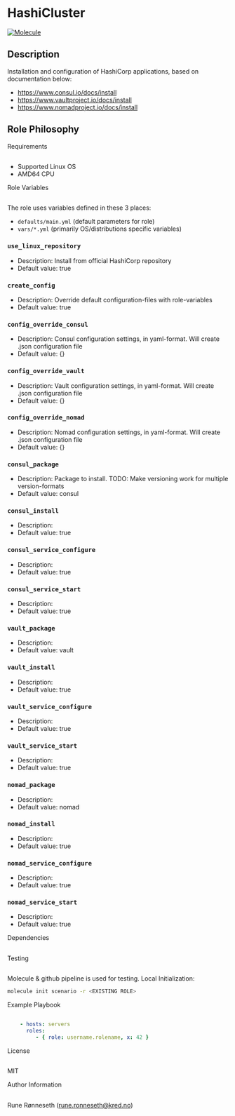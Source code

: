 # HashiCluster

[![Molecule](https://github.com/Kreditorforeningens-Driftssentral-DA/ansible-role-hashicluster/workflows/Molecule/badge.svg)](https://github.com/Kreditorforeningens-Driftssentral-DA/ansible-role-hashicluster/actions)

## Description

Installation and configuration of HashiCorp applications, based on documentation below:

* https://www.consul.io/docs/install
* https://www.vaultproject.io/docs/install
* https://www.nomadproject.io/docs/install

## Role Philosophy

Requirements
##

- Supported Linux OS
- AMD64 CPU

Role Variables
##

The role uses variables defined in these 3 places:

- `defaults/main.yml` (default parameters for role)
- `vars/*.yml` (primarily OS/distributions specific variables)

### `use_linux_repository`

- Description: Install from official HashiCorp repository
- Default value: true

### `create_config`

- Description: Override default configuration-files with role-variables
- Default value: true

### `config_override_consul`

- Description: Consul configuration settings, in yaml-format. Will create .json configuration file
- Default value: {}

### `config_override_vault`

- Description: Vault configuration settings, in yaml-format. Will create .json configuration file
- Default value: {}

### `config_override_nomad`

- Description: Nomad configuration settings, in yaml-format. Will create .json configuration file
- Default value: {}

### `consul_package`

- Description: Package to install. TODO: Make versioning work for multiple version-formats
- Default value: consul

### `consul_install`

- Description: 
- Default value: true

### `consul_service_configure`

- Description: 
- Default value: true

### `consul_service_start`

- Description: 
- Default value: true

### `vault_package`

- Description: 
- Default value: vault

### `vault_install`

- Description: 
- Default value: true

### `vault_service_configure`

- Description: 
- Default value: true

### `vault_service_start`

- Description: 
- Default value: true

### `nomad_package`

- Description: 
- Default value: nomad

### `nomad_install`

- Description: 
- Default value: true

### `nomad_service_configure`

- Description: 
- Default value: true

### `nomad_service_start`

- Description: 
- Default value: true

Dependencies
##

Testing
##

Molecule & github pipeline is used for testing. Local Initialization:

```bash
molecule init scenario -r <EXISTING ROLE>
```

Example Playbook
##

```yaml
    - hosts: servers
      roles:
         - { role: username.rolename, x: 42 }
```

License
##

MIT

Author Information
##

Rune Rønneseth (rune.ronneseth@kred.no)
